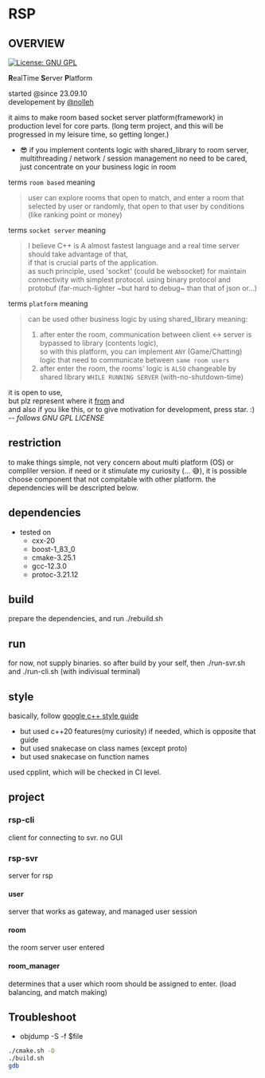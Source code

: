 # RSP
## OVERVIEW

[![License: GNU GPL](https://img.shields.io/badge/License-GNU%20GPL-blue.svg)](https://opensource.org/licenses/gpl-3-0)

**R**ealTime **S**erver **P**latform

started @since 23.09.10  
developement by [@nolleh](mailto:nolleh7707@gmail.com)

it aims to make room based socket server platform(framework) in production level for core parts.
(long term project, and this will be progressed in my leisure time, so getting longer.)

- 😎 if you implement contents logic with shared_library to room server,    
multithreading / network / session management no need to be cared,  
just concentrate on your business logic in room 

terms `room based` meaning
> user can explore rooms that open to match, and enter a room that selected by user or 
> randomly, that open to that user by conditions (like ranking point or money)

terms `socket server` meaning 
> I believe C++ is A almost fastest language and a real time server should take advantage of that,  
> if that is crucial parts of the application.  
> as such principle, used 'socket' (could be websocket) for maintain connectivity with simplest protocol.
> using binary protocol and protobuf (far-much-lighter ~but hard to debug~ than that of json or...)

terms `platform` meaning
> can be used other business logic by using shared_library
> meaning:   
> 1. after enter the room, communication between client <-> server is bypassed to library (contents logic),  
so with this platform, you can implement `ANY` (Game/Chatting) logic that need to communicate between `same room users`
> 2. after enter the room, the rooms' logic is `ALSO` changeable by shared library `WHILE RUNNING SERVER` (with-no-shutdown-time)

it is open to use,  
but plz represent where it [from](https://github.com/nolleh/rsp) and  
and also if you like this, or to give motivation for development, press star. :)
-- *follows GNU GPL LICENSE*

## restriction
to make things simple, not very concern about multi platform (OS) 
or compliler version.
if need or it stimulate my curiosity (... 😅), it is possible choose component that not compitable with other platform.
the dependencies will be descripted below.  

## dependencies

- tested on
    - cxx-20
    - boost-1_83_0
    - cmake-3.25.1
    - gcc-12.3.0
    - protoc-3.21.12

## build

prepare the dependencies, and run ./rebuild.sh

## run

for now, not supply binaries. so after build by your self, then ./run-svr.sh and ./run-cli.sh (with indivisual terminal)

## style

basically, follow [google c++ style guide](https://google.github.io/styleguide/cppguide.html)
- but used c++20 features(my curiosity) if needed, which is opposite that guide
- but used snakecase on class names (except proto)
- but used snakecase on function names 

used cpplint, which will be checked in CI level.  

## project

### rsp-cli
client for connecting to svr. no GUI 

### rsp-svr
server for rsp

#### user 
server that works as gateway, and managed user session 

#### room
the room server user entered

#### room_manager
determines that a user which room should be assigned to enter.
(load balancing, and match making)

## Troubleshoot
- objdump -S -f $file

```bash
./cmake.sh -D
./build.sh
gdb
```
